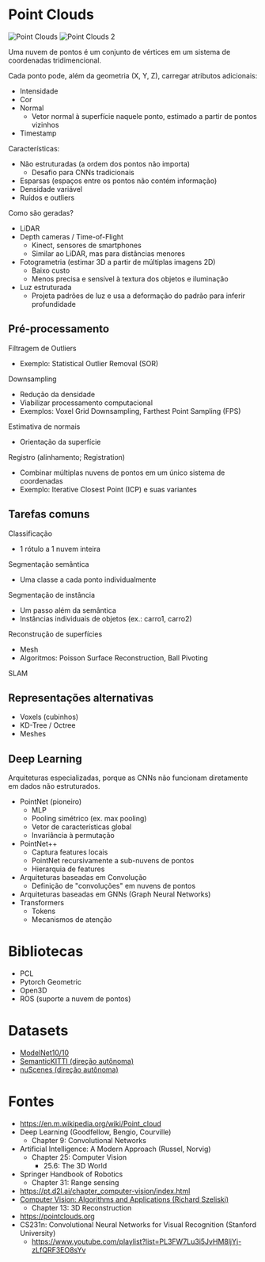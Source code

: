 # Point Clouds

![Point Clouds](point-clouds.png)
![Point Clouds 2](image.png)

Uma nuvem de pontos é um conjunto de vértices em um sistema de coordenadas tridimencional.

Cada ponto pode, além da geometria (X, Y, Z), carregar atributos adicionais:

- Intensidade
- Cor
- Normal
  - Vetor normal à superfície naquele ponto, estimado a partir de pontos vizinhos
- Timestamp

Características:

- Não estruturadas (a ordem dos pontos não importa)
  - Desafio para CNNs tradicionais
- Esparsas (espaços entre os pontos não contém informação)
- Densidade variável
- Ruídos e outliers

Como são geradas?

- LiDAR
- Depth cameras / Time-of-Flight
  - Kinect, sensores de smartphones
  - Similar ao LiDAR, mas para distâncias menores
- Fotogrametria (estimar 3D a partir de múltiplas imagens 2D)
  - Baixo custo
  - Menos precisa e sensível à textura dos objetos e iluminação
- Luz estruturada
  - Projeta padrões de luz e usa a deformação do padrão para inferir profundidade

## Pré-processamento

Filtragem de Outliers

- Exemplo: Statistical Outlier Removal (SOR)

Downsampling

- Redução da densidade
- Viabilizar processamento computacional
- Exemplos: Voxel Grid Downsampling, Farthest Point Sampling (FPS)

Estimativa de normais

- Orientação da superfície

Registro (alinhamento; Registration)

- Combinar múltiplas nuvens de pontos em um único sistema de coordenadas
- Exemplo: Iterative Closest Point (ICP) e suas variantes

## Tarefas comuns

Classificação

- 1 rótulo a 1 nuvem inteira

Segmentação semântica

- Uma classe a cada ponto individualmente

Segmentação de instância

- Um passo além da semântica
- Instâncias individuais de objetos (ex.: carro1, carro2)

Reconstrução de superfícies

- Mesh
- Algoritmos: Poisson Surface Reconstruction, Ball Pivoting

SLAM

## Representações alternativas

- Voxels (cubinhos)
- KD-Tree / Octree
- Meshes

## Deep Learning

Arquiteturas especializadas, porque as CNNs não funcionam diretamente em dados não estruturados.

- PointNet (pioneiro)
  - MLP
  - Pooling simétrico (ex. max pooling)
  - Vetor de características global
  - Invariância à permutação
- PointNet++
  - Captura features locais
  - PointNet recursivamente a sub-nuvens de pontos
  - Hierarquia de features
- Arquiteturas baseadas em Convolução
  - Definição de "convoluções" em nuvens de pontos
- Arquiteturas baseadas em GNNs (Graph Neural Networks)
- Transformers
  - Tokens
  - Mecanismos de atenção

# Bibliotecas

- PCL
- Pytorch Geometric
- Open3D
- ROS (suporte a nuvem de pontos)

# Datasets

- [ModelNet10/10](https://modelnet.cs.princeton.edu)
- [SemanticKITTI (direção autônoma)](https://semantic-kitti.org)
- [nuScenes (direção autônoma)](https://www.nuscenes.org)

# Fontes

- https://en.m.wikipedia.org/wiki/Point_cloud
- Deep Learning (Goodfellow, Bengio, Courville)
  - Chapter 9: Convolutional Networks
- Artificial Intelligence: A Modern Approach (Russel, Norvig)
  - Chapter 25: Computer Vision
    - 25.6: The 3D World
- Springer Handbook of Robotics
  - Chapter 31: Range sensing
- https://pt.d2l.ai/chapter_computer-vision/index.html
- [Computer Vision: Algorithms and Applications (Richard Szeliski)](https://szeliski.org/Book)
  - Chapter 13: 3D Reconstruction
- https://pointclouds.org
- CS231n: Convolutional Neural Networks for Visual Recognition (Stanford University)
  - https://www.youtube.com/playlist?list=PL3FW7Lu3i5JvHM8ljYj-zLfQRF3EO8sYv

